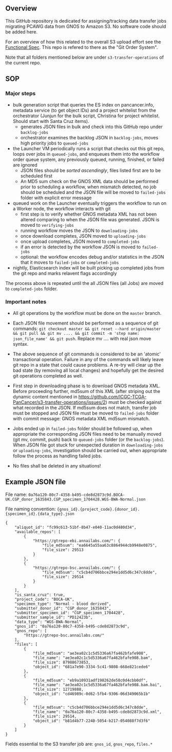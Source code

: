 ## Overview

This GitHub repository is dedicated for assigning/tracking data transfer jobs
migrating PCAWG data from GNOS to Amazon S3. No software code should be added here.

For an overview of how this related to the overall S3 upload effort see the [Functional Spec](https://wiki.oicr.on.ca/display/Collabor/Functional+Spec+-+ICGC+PanCancer+Data+Load).  This repo is refered to there as the "Git Order System".

Note that all folders mentioned below are under `s3-transfer-operations` of the
current repo.

## SOP

### Major steps

* bulk generation script that queries the ES index on pancancer.info, metadata service (to get object IDs) and a project whitelist from the orchestrator (Junjun for the bulk script, Christina for project whitelist. Should start with Santa Cruz items).
   * generates JSON files in bulk and check into this GitHub repo under `backlog-jobs`
   * orchestrator examines the backlog JSON in `backlog-jobs`, moves high priority jobs to `queued-jobs`
* the Launcher VM periodically runs a script that checks out this git repo, loops over jobs in `queued-jobs`, and enqueues them into the workflow order queue system, any previously queued, running, finished, or failed are ignored
    * JSON files should be *sorted ascendingly*, files listed first are to be scheduled first
    * An MD5 sum check on the GNOS XML data should be performed prior to scheduling a workflow, when mismatch detected, no job should be scheduled and the JSON file will be moved to `failed-jobs` folder with explicit error message
* queued work on the Launcher eventually triggers the workflow to run on a Worker node, the workflow interacts with git
    * first step is to verify whether GNOS metadata XML has not been altered comparing to when the JSON file was generated. JSON is moved to `verifying-jobs`
    * running workflow moves the JSON to `downloading-jobs`
    * once download completes, JSON moved to `uploading-jobs`
    * once upload completes, JSON moved to `completed-jobs`
    * if an error is detected by the workflow JSON is moved to `failed-jobs`
    * optional: the workflow encodes debug and/or statistics in the JSON that it moves to `failed-jobs` or `completed-jobs`
* nightly, Elasticsearch index will be built picking up completed jobs from the git repo and marks relavent flags accordingly

The process above is repeated until the all JSON files (all Jobs) are moved to `completed-jobs` folder.

### Important notes

* All git operations by the workflow must be done on the `master` branch.

* Each JSON file movement should be performed as a sequence of git commands: `git checkout master && git reset --hard origin/master && git pull && git mv .... && git commit -m 'step name: json_file_name' && git push`. Replace mv .... with real json move syntax.

* The above sequence of git commands is considered to be an 'atomic' transactional operation. Failure in any of the commands will likely leave git repo in a state that could cause problems. A re-try will clear up the bad state (by removing all local changes) and hopefully get the desired git operations completed as well.

* First step in downloading phase is to download GNOS metadata XML. Before proceeding further, md5sum of this XML (after striping out the dynamic content mentioned in https://github.com/ICGC-TCGA-PanCancer/s3-transfer-operations/issues/2) must be checked against what recorded in the JSON. If md5sum does not match, transfer job must be stopped and JSON file must be moved to `failed-jobs` folder with commit message: GNOS metadata XML md5sum mismatch.

* Jobs ended up in `failed-jobs` folder should be followed up, when appropriate the corresponding JSON files need to be manually moved (git mv, commit, push) back to `queued-jobs` folder (or the `backlog-jobs`). When JSON file got stuck for unexpected duration in `downloading-jobs` or `uploading-jobs`, investigation should be carried out, when appropriate follow the process as handling failed jobs.

* No files shall be deleted in any situations!


## Example JSON file

File name: `0a76a120-80c7-4358-b495-cde8d2873c9d.BOCA-UK.CGP_donor_1635843.CGP_specimen_1704428.WGS-BWA-Normal.json`

File naming convention: `{gnos_id}.{project_code}.{donor_id}.{specimen_id}.{data_type}.json`
```
{
    "aliquot_id": "fc99c613-51bf-8b47-e040-11ac0d480d34",
    "available_repos": [
        {
            "https://gtrepo-ebi.annailabs.com/": {
                "file_md5sum": "ea6645a55aa63c8864944cb9948e0875",
                "file_size": 29513
            }
        },
        {
            "https://gtrepo-bsc.annailabs.com/": {
                "file_md5sum": "c5cb4d706bbce294e1dd5d6c347c8dde",
                "file_size": 29514
            }
        }
    ],
    "is_santa_cruz": true,
    "project_code": "BOCA-UK",
    "specimen_type": "Normal - blood derived",
    "submitter_donor_id": "CGP_donor_1635843",
    "submitter_specimen_id": "CGP_specimen_1704428",
    "submitter_sample_id": "PD12423b",
    "data_type": "WGS-BWA-Normal",
    "gnos_id": "0a76a120-80c7-4358-b495-cde8d2873c9d",
    "gnos_repo": [
        "https://gtrepo-bsc.annailabs.com/"
    ],
    "files": [
        {
            "file_md5sum": "ae3ea02c1c5d5336a67fa462bfafe908",
            "file_name": "ae3ea02c1c5d5336a67fa462bfafe908.bam",
            "file_size": 87988673853,
            "object_id": "681a7e90-3334-5c41-9808-668e821cede6"
        },
        {
            "file_md5sum": "eb9a10931adf198262de58c0d4cbb0df",
            "file_name": "ae3ea02c1c5d5336a67fa462bfafe908.bam.bai",
            "file_size": 12719888,
            "object_id": "cd46989c-0d62-5fb4-9306-06d349065b1b"
        },
        {
            "file_md5sum": "c5cb4d706bbce294e1dd5d6c347c8dde",
            "file_name": "0a76a120-80c7-4358-b495-cde8d2873c9d.xml",
            "file_size": 29514,
            "object_id": "b81d4b77-2240-5054-b217-054088f7d3f6"
        }
    ]
}
```
Fields essential to the S3 transfer job are: `gnos_id`, `gnos_repo`, `files.*`
